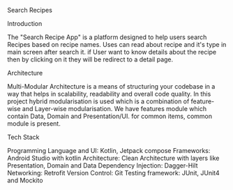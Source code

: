 Search Recipes

Introduction

The "Search Recipe App" is a platform designed to help users search Recipes based on recipe names. 
Uses can read about recipe and it's type in main screen after search it. 
if User want to know details about the recipe then by clicking on it they will be redirect to a detail page.


Architecture

Multi-Modular Architecture is a means of structuring your codebase in a way that helps in scalability, readability and overall code quality. 
In this project hybrid modularisation is used which is a combination of feature-wise and Layer-wise modularisation. 
We have features module which contain Data, Domain and Presentation/UI. for common items, common module is present.

Tech Stack

Programming Language and UI: Kotlin, Jetpack compose
Frameworks: Android Studio with kotlin
Architecture: Clean Architecture with layers like Presentation, Domain and Data
Dependency Injection: Dagger-Hilt
Networking: Retrofit
Version Control: Git
Testing framework: JUnit, JUnit4 and Mockito
